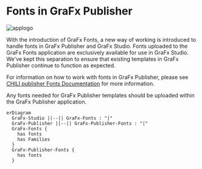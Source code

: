 # Fonts in GraFx Publisher

![applogo](/assets/CHILI_publisher_RGB.svg)

With the introduction of GraFx Fonts, a new way of working is introduced to handle fonts in GraFx Publisher and GraFx Studio. Fonts uploaded to the GraFx Fonts application are exclusively available for use in GraFx Studio. We've kept this separation to ensure that existing templates in GraFx Publisher continue to function as expected. 

For information on how to work with fonts in GraFx Publisher, please see [CHILI publisher Fonts Documentation](https://chilipublishdocs.atlassian.net/wiki/spaces/CPDOC/pages/1413922/Fonts) for more information.

Any fonts needed for GraFx Publisher templates should be uploaded within the GraFx Publisher application.

``` mermaid
erDiagram
  GraFx-Studio ||--|| GraFx-Fonts : "|"
  GraFx-Publisher ||--|| GraFx-Publisher-Fonts : "|"
  GraFx-Fonts {
  	has fonts
  	has Families
  }  
  GraFx-Publisher-Fonts {
  	has fonts
  }  
```
